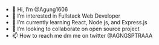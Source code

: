 - 👋 Hi, I’m @Agung1606
- 👀 I’m interested in Fullstack Web Developer
- 🌱 I’m currently learning React, Node.js, and Express.js
- 💞️ I’m looking to collaborate on open source project
- 📫 How to reach me dm me on twitter @AGNGSPTRAAA

<!---
Agung1606/Agung1606 is a ✨ special ✨ repository because its `README.md` (this file) appears on your GitHub profile.
You can click the Preview link to take a look at your changes.
--->
